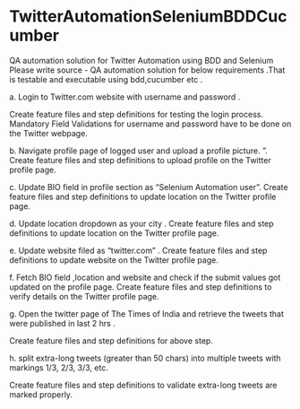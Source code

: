 # TwitterAutomationSeleniumBDDCucumber
QA automation solution for Twitter Automation using BDD and Selenium
 Please write source - QA automation solution for below requirements .That is testable and executable using bdd,cucumber etc .

a.       Login to Twitter.com website with username and password .

Create feature files and step definitions for testing the login process. Mandatory Field Validations for username and password have to be done on the Twitter webpage.

b.      Navigate profile page of logged user and upload a profile picture. ”. Create feature files and step definitions to upload  profile on the Twitter profile page.

c.       Update BIO field in profile section as “Selenium Automation user”. Create feature files and step definitions to update location on the Twitter profile page.

d.      Update location dropdown as your city . Create feature files and step definitions to update location on the Twitter profile page.

e.      Update website filed as “twitter.com” . Create feature files and step definitions to update website on the Twitter profile page.

f.        Fetch BIO field ,location and website and check if the submit values got updated on the profile page. Create feature files and step definitions to verify details on the Twitter profile page.

g.       Open the twitter page of The Times of India  and retrieve the tweets that were published in last  2 hrs .

Create feature files and step definitions for above step.

h.      split extra-long tweets (greater than 50 chars) into multiple tweets with markings 1/3, 2/3, 3/3, etc.

Create feature files and step definitions to validate extra-long tweets are marked properly.
